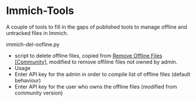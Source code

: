 # Immich-Tools
A couple of tools to fill in the gaps of published tools to manage offline and untracked files in Immich.

immich-del-oofline.py
- script to delete offline files, copied from [Remove Offline Files [Community]](https://immich.app/docs/guides/remove-offline-files/), modified to remove offiline files not owned by admin.
- Usage
-    Enter API key for the admin in order to compile list of offline files (default behaviour)
-    Enter API key for the user who owns the offline files (modified from community version)
